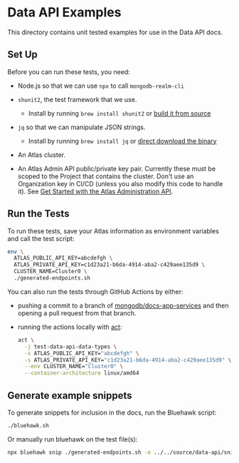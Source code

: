 # Data API Examples

This directory contains unit tested examples for use in the Data API docs.

## Set Up

Before you can run these tests, you need:

- Node.js so that we can use `npx` to call `mongodb-realm-cli`

- `shunit2`, the test framework that we use.

  - Install by running `brew install shunit2` or [build it from source](https://github.com/kward/shunit2)

- `jq` so that we can manipulate JSON strings.

  - Install by running `brew install jq` or [direct download the binary](https://stedolan.github.io/jq/download/)

- An Atlas cluster.

- An Atlas Admin API public/private key pair. Currently these must be scoped to
  the Project that contains the cluster. Don't use an Organization key in CI/CD
  (unless you also modify this code to handle it). See [Get Started with the
  Atlas Administration API](https://www.mongodb.com/docs/atlas/configure-api-access/).

## Run the Tests

To run these tests, save your Atlas information as environment variables and
call the test script:

```sh
env \
  ATLAS_PUBLIC_API_KEY=abcdefgh \
  ATLAS_PRIVATE_API_KEY=c1d23a21-b6da-4914-aba2-c429aee135d9 \
  CLUSTER_NAME=Cluster0 \
  ./generated-endpoints.sh
```

You can also run the tests through GitHub Actions by either:

- pushing a commit to a branch of
  [mongodb/docs-app-services](https://github.com/mongodb/docs-app-services) and
  then opening a pull request from that branch.

- running the actions locally with [act](https://github.com/nektos/act):

  ```sh
  act \
    -j test-data-api-data-types \
    -s ATLAS_PUBLIC_API_KEY="abcdefgh" \
    -s ATLAS_PRIVATE_API_KEY="c1d23a21-b6da-4914-aba2-c429aee135d9" \
    --env CLUSTER_NAME="Cluster0" \
    --container-architecture linux/amd64
  ```

## Generate example snippets

To generate snippets for inclusion in the docs, run the Bluehawk script:

```sh
./bluehawk.sh
```

Or manually run bluehawk on the test file(s):

```sh
npx bluehawk snip ./generated-endpoints.sh -o ../../source/data-api/snippets
```
